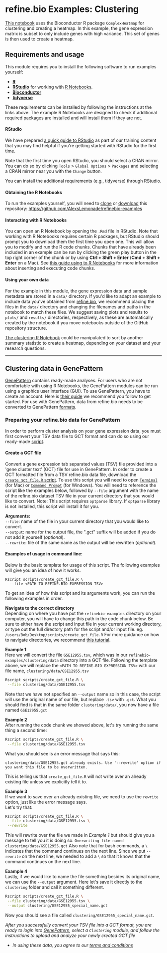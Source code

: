 # refine.bio Examples: Clustering

[This notebook](https://alexslemonade.github.io/refinebio-examples/clustering/clustering_example.nb.html) uses the Bioconductor R package `ComplexHeatmap` for clustering and creating a heatmap.
In this example, the gene expression matrix is subset to only include genes with high variance.
This set of genes is then used to create a heatmap.

## Requirements and usage

This module requires you to install the following software to run examples yourself:

* [**R**](https://cran.r-project.org/)
* [**RStudio**](https://www.rstudio.com/products/RStudio/) for working with [R Notebooks](https://bookdown.org/yihui/rmarkdown/notebook.html).
* [**Bioconductor**](https://bioconductor.org/install/)
* [**tidyverse**](https://www.tidyverse.org/)

These requirements can be installed by following the instructions at the links above.
The example R Notebooks are designed to check if additional required packages are installed and will install them if they are not.

#### RStudio

We have prepared [a quick guide to RStudio](https://github.com/AlexsLemonade/training-modules/blob/master/intro_to_R_tidyverse/00-rstudio_guide.md) as part of our training content that you may find helpful if you're getting started with RStudio for the first time.

Note that the first time you open RStudio, you should select a CRAN mirror.
You can do so by clicking `Tools` > `Global Options` > `Packages` and selecting a CRAN mirror near you with the `Change` button.

You can install the additional requirements (e.g., tidyverse) through RStudio.

#### Obtaining the R Notebooks

To run the examples yourself, you will need to [clone](https://help.github.com/articles/cloning-a-repository/) or [download](https://stackoverflow.com/a/6466993) this repository: https://github.com/AlexsLemonade/refinebio-examples

#### Interacting with R Notebooks

You can open an R Notebook by opening the `.Rmd` file in RStudio.
Note that working with R Notebooks requires certain R packages, but RStudio should prompt you to download them the first time you open one.
This will allow you to modify and run the R code chunks.
Chunks that have already been included in an example can be run by clicking the green play button in the top right corner of the chunk or by using **Ctrl + Shift + Enter** (**Cmd + Shift + Enter** on a Mac).
See [this guide using to R Notebooks](https://bookdown.org/yihui/rmarkdown/notebook.html#using-notebooks) for more information about inserting and executing code chunks.

#### Using your own data

For the example in this module, the gene expression data and sample metadata are stored in a `data/` directory.
If you'd like to adapt an example to include data you've obtained from [refine.bio](https://www.refine.bio/), we recommend placing the files in the `data/` directory and changing the filenames and paths in the notebook to match these files.
We suggest saving plots and results to `plots/` and `results/` directories, respectively, as these are automatically created by the notebook if you move notebooks outside of the GitHub repository structure.

[The clustering R Notebook](https://alexslemonade.github.io/refinebio-examples/clustering/clustering_example.nb.html) could be manipulated to sort by another summary statistic to create a heatmap, depending on your dataset and your research questions.

***
## Clustering data in GenePattern

[GenePattern](https://cloud.genepattern.org/gp/pages/login.jsf) contains ready-made analyses.
For users who are not comfortable with using R Notebooks, the GenePattern modules can be run using a graphics user interface (GUI).
To use GenePattern, you have to create an account.
Here is [their guide](http://software.broadinstitute.org/cancer/software/genepattern/quick-start) we recommend you follow to get started.
For use with GenePattern, data from refine.bio needs to be converted to GenePattern
[formats](http://software.broadinstitute.org/cancer/software/genepattern/file-formats-guide).

### Preparing your refine.bio data for GenePattern

In order to perform cluster analysis on your gene expression data, you must
first convert your TSV data file to GCT format and can do so using our ready-made
[script](https://github.com/AlexsLemonade/refinebio-examples/blob/master/scripts/create_gct_file.R).

#### Create a GCT file

Convert a gene expression tab separated values (TSV) file provided into a 'gene cluster text' (GCT) file for use in GenePattern.
In order to create a GCT formatted file from a TSV refine.bio data file, download the
[`create_gct_file.R` script](https://github.com/AlexsLemonade/refinebio-examples/blob/master/scripts/create_gct_file.R).
To use this script you will need to open [`Terminal`](https://macpaw.com/how-to/use-terminal-on-mac) (for Mac) or [`Command Prompt`](https://www.lifewire.com/command-prompt-2625840) (for Windows).
You will need to reference the script like the examples below, followed by `--file` argument with the name of the refine.bio dataset TSV file in your current directory that you would like to convert.
Note: This script requires `optparse` library. If `optparse` library is not installed, this script will install it for you.

**Arguments:**     
`--file`: name of the file in your current directory that you would like to convert.      
`--output`: name for the output file, the ".gct" suffix will be added if you do not add it yourself (*optional*).  
`--rewrite`: file of the same name as the output will be rewritten (*optional*).     

#### Examples of usage in command line:

Below is the basic template for usage of this script.
The following examples will give you an idea of how it works.

```
Rscript scripts/create_gct_file.R \
  --file <PATH TO REFINE.BIO EXPRESSION TSV>
```
To get an idea of how this script and its arguments work, you can run the following examples in order.

**Navigate to the correct directory**  
Depending on where you have put the `refinebio-examples` directory on your computer, you will have to change this path in the code chunk below.
Be sure to either have the script and input file in your current working directory, or type out the full directory path for the script and/or input file. eg. `/users/Bob/Desktop/scripts/create_gct_file.R`
For more guidance on how to navigate directories, we recommend [this tutorial](https://swcarpentry.github.io/shell-novice/02-filedir/index.html).

**Example 1**  
Here we will convert the file `GSE12955.tsv`, which was in our `refinebio-examples/clustering/data` directory into a GCT file.
Following the template above, we will replace the `<PATH TO REFINE.BIO EXPRESSION TSV>` with our file name, `clustering/data/GSE12955.tsv`

 ```bash
Rscript scripts/create_gct_file.R \
  --file clustering/data/GSE12955.tsv
 ```

Note that we have not specified an `--output` name so in this case, the script will use the original name of our file, but replace `.tsv` with `.gct`.
What you should find is that in the same folder `clustering/data/`, you now have a file named `GSE12955.gct`

**Example 2**  
After running the code chunk we showed above, let's try running the same thing a second time:

```bash
Rscript scripts/create_gct_file.R \
 --file clustering/data/GSE12955.tsv
```

What you should see is an error message that says this:

```
clustering/data/GSE12955.gct already exists. Use '--rewrite' option if you want this file to be overwritten.
```

This is telling us that `create_gct_file.R` will not write over an already existing file unless we explicitly tell it to.

**Example 3**  
If we want to save over an already existing file, we need to use the `rewrite` option, just like the error message says.  
Let's try that:

```bash
Rscript scripts/create_gct_file.R \
 --file clustering/data/GSE12955.tsv \
 --rewrite
```

This will rewrite over the file we made in *Example 1* but should give you a message to tell you it is doing so: `Overwriting file named clustering/data/GSE12955.gct`
Also note that for bash commands, a `\` indicates that the command continues on the next line.
Since we put `--rewrite` on the next line, we needed to add a `\` so that it knows that the command continues on the next line.

**Example 4**  
Lastly, if we would like to name the file something besides its original name, we can use the `--output` argument.
Here let's save it directly to the `clustering` folder and call it something different.

```bash
Rscript scripts/create_gct_file.R \
 --file clustering/data/GSE12955.tsv \
 --output clustering/GSE12955_special_name.gct
```

Now you should see a file called `clustering/GSE12955_special_name.gct`.

*After you successfully convert your TSV file into a GCT format, you are ready to login into [GenePattern](https://cloud.genepattern.org/gp/pages/login.jsf), select a `Clustering` module, and follow the instructions to upload and analyze your newly created GCT file*

* *In using these data, you agree to our [terms and conditions](https://www.refine.bio/terms)*
